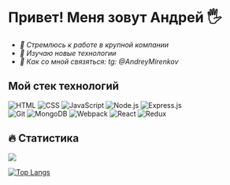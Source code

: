 # **Привет! Меня зовут Андрей** 🖐

* _🏢 Стремлюсь к работе в крупной компании_ 
* _📗 Изучаю новые технологии_
* _📱 Как со мной связяться: tg: @AndreyMirenkov_

## **Мой стек технологий** ##

![HTML](https://img.shields.io/badge/html5%20-%23E34F26.svg?&style=for-the-badge&logo=html5&logoColor=white)
![CSS](https://img.shields.io/badge/css3%20-%231572B6.svg?&style=for-the-badge&logo=css3&logoColor=white)
![JavaScript](https://img.shields.io/badge/javascript%20-%23323330.svg?&style=for-the-badge&logo=javascript&logoColor=%23F7DF1E)
![Node.js](https://img.shields.io/badge/node.js%20-%2343853D.svg?&style=for-the-badge&logo=node.js&logoColor=white)
![Express.js](https://img.shields.io/badge/express.js%20-%23404d59.svg?&style=for-the-badge)  
![Git](https://img.shields.io/badge/git%20-%23F05033.svg?&style=for-the-badge&logo=git&logoColor=white)
![MongoDB](https://img.shields.io/badge/MongoDB-%234ea94b.svg?&style=for-the-badge&logo=mongodb&logoColor=white)
![Webpack](https://img.shields.io/badge/webpack%20-%238DD6F9.svg?&style=for-the-badge&logo=webpack&logoColor=black)
![React](https://img.shields.io/badge/react%20-%2320232a.svg?&style=for-the-badge&logo=react&logoColor=%2361DAFB)
![Redux](https://img.shields.io/badge/redux%20-%23593d88.svg?&style=for-the-badge&logo=redux&logoColor=white>)


## :fire: Статистика ##
[![](https://github-readme-stats.vercel.app/api?username=AndreyMirenkov)](https://github.com/AndreyMirenkov/github-readme-stats)

[![Top Langs](https://github-readme-stats.vercel.app/api/top-langs/?username=AndreyMirenkov&layout=compact&theme=vision-friendly-dark)](https://github.com/anuraghazra/github-readme-stats)
